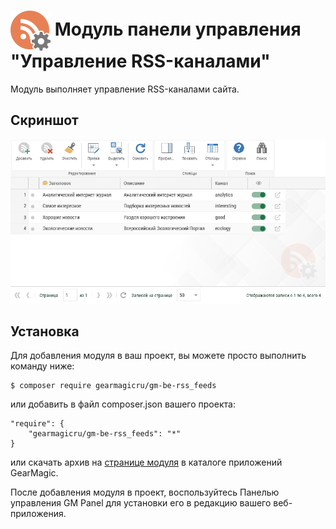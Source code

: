# <img src="https://raw.githubusercontent.com/gearmagicru/gm-be-rss_feeds/refs/heads/master/assets/images/icon.svg" width="64px" height="64px" align="absmiddle"> Модуль панели управления "Управление RSS-каналами"

Модуль выполняет управление RSS-каналами сайта.

## Скриншот
<img src="https://github.com/gearmagicru/gm-be-rss_feeds/blob/master/assets/help/grid.png?raw=true">

## Установка

Для добавления модуля в ваш проект, вы можете просто выполнить команду ниже:

```
$ composer require gearmagicru/gm-be-rss_feeds
```

или добавить в файл composer.json вашего проекта:
```
"require": {
    "gearmagicru/gm-be-rss_feeds": "*"
}
```
или скачать архив на [странице модуля](https://apps.gearmagic.ru/component/gm-be-rss_feeds) в каталоге приложений GearMagic.

После добавления модуля в проект, воспользуйтесь Панелью управления GM Panel для установки его в редакцию вашего веб-приложения.
